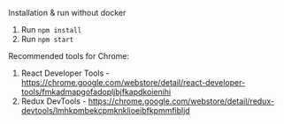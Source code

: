 Installation & run without docker
1. Run `npm install`
2. Run `npm start`

Recommended tools for Chrome:
1. React Developer Tools - https://chrome.google.com/webstore/detail/react-developer-tools/fmkadmapgofadopljbjfkapdkoienihi
2. Redux DevTools - https://chrome.google.com/webstore/detail/redux-devtools/lmhkpmbekcpmknklioeibfkpmmfibljd
